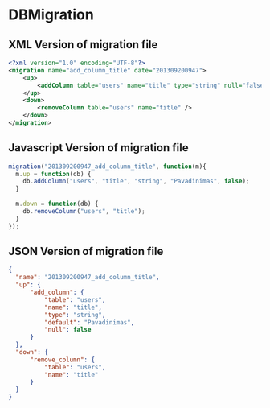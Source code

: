 DBMigration
===========

XML Version of migration file
--
```xml
<?xml version="1.0" encoding="UTF-8"?>
<migration name="add_column_title" date="201309200947">
    <up>
        <addColumn table="users" name="title" type="string" null="false" default="Pavadinimas" />
    </up>
    <down>
        <removeColumn table="users" name="title" />
    </down>
</migration>
```

Javascript Version of migration file
--
```javascript
migration("201309200947_add_column_title", function(m){
  m.up = function(db) {
  	db.addColumn("users", "title", "string", "Pavadinimas", false);
  }
  
  m.down = function(db) {
  	db.removeColumn("users", "title");
  }
});
```

JSON Version of migration file
--
```json
{
  "name": "201309200947_add_column_title",
  "up": {
      "add_column": {
          "table": "users",
          "name": "title",
          "type": "string",
          "default": "Pavadinimas",
          "null": false
      }
  },
  "down": {
      "remove_column": {
          "table": "users",
          "name": "title"
      }
  }
}
```
